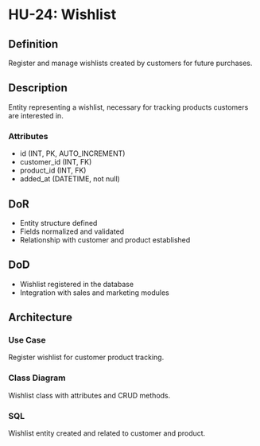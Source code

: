 # HU-24: Wishlist

## Definition
Register and manage wishlists created by customers for future purchases.

## Description
Entity representing a wishlist, necessary for tracking products customers are interested in.

### Attributes
- id (INT, PK, AUTO_INCREMENT)
- customer_id (INT, FK)
- product_id (INT, FK)
- added_at (DATETIME, not null)

## DoR
- Entity structure defined
- Fields normalized and validated
- Relationship with customer and product established

## DoD
- Wishlist registered in the database
- Integration with sales and marketing modules

## Architecture
### Use Case
Register wishlist for customer product tracking.

### Class Diagram
Wishlist class with attributes and CRUD methods.

### SQL
Wishlist entity created and related to customer and product.
